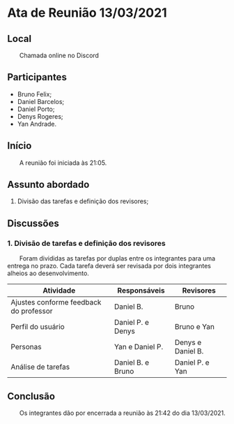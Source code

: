 # Ata de Reunião 13/03/2021

## Local

&emsp;&emsp;Chamada online no Discord

## Participantes
- Bruno Felix;
- Daniel Barcelos;
- Daniel Porto;
- Denys Rogeres;
- Yan Andrade.

## Início

&emsp;&emsp;A reunião foi iniciada às 21:05.

## Assunto abordado

1. Divisão das tarefas e definição dos revisores;

## Discussões

### 1. Divisão de tarefas e definição dos revisores
&emsp;&emsp;Foram divididas as tarefas por duplas entre os integrantes para uma entrega no prazo. Cada tarefa deverá ser revisada por dois integrantes alheios ao desenvolvimento. 

| Atividade | Responsáveis | Revisores |
|--|--|--|
|Ajustes conforme feedback do professor| Daniel B. | Bruno |
| Perfil do usuário | Daniel P. e Denys | Bruno e Yan |
| Personas | Yan e Daniel P. | Denys e Daniel B. |
| Análise de tarefas | Daniel B. e Bruno | Daniel P. e Yan |

## Conclusão
&emsp;&emsp;Os integrantes dão por encerrada a reunião às 21:42 do dia 13/03/2021.
